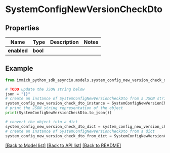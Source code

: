 # SystemConfigNewVersionCheckDto


## Properties

Name | Type | Description | Notes
------------ | ------------- | ------------- | -------------
**enabled** | **bool** |  | 

## Example

```python
from immich_python_sdk_asyncio.models.system_config_new_version_check_dto import SystemConfigNewVersionCheckDto

# TODO update the JSON string below
json = "{}"
# create an instance of SystemConfigNewVersionCheckDto from a JSON string
system_config_new_version_check_dto_instance = SystemConfigNewVersionCheckDto.from_json(json)
# print the JSON string representation of the object
print(SystemConfigNewVersionCheckDto.to_json())

# convert the object into a dict
system_config_new_version_check_dto_dict = system_config_new_version_check_dto_instance.to_dict()
# create an instance of SystemConfigNewVersionCheckDto from a dict
system_config_new_version_check_dto_from_dict = SystemConfigNewVersionCheckDto.from_dict(system_config_new_version_check_dto_dict)
```
[[Back to Model list]](../README.md#documentation-for-models) [[Back to API list]](../README.md#documentation-for-api-endpoints) [[Back to README]](../README.md)


